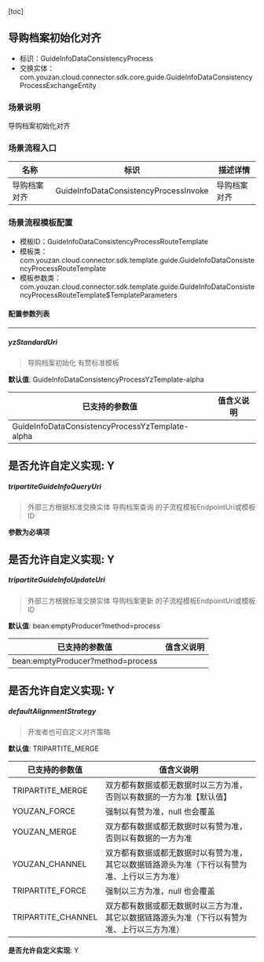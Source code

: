 [toc]

## 导购档案初始化对齐
- 标识：GuideInfoDataConsistencyProcess
- 交换实体：com.youzan.cloud.connector.sdk.core.guide.GuideInfoDataConsistencyProcessExchangeEntity
### 场景说明
导购档案初始化对齐
### 场景流程入口

名称 | 标识 | 描述详情
---|---|---
导购档案对齐 | GuideInfoDataConsistencyProcessInvoke | 导购档案对齐

### 场景流程模板配置
- 模板ID：GuideInfoDataConsistencyProcessRouteTemplate
- 模板类：com.youzan.cloud.connector.sdk.template.guide.GuideInfoDataConsistencyProcessRouteTemplate
- 模板参数类：com.youzan.cloud.connector.sdk.template.guide.GuideInfoDataConsistencyProcessRouteTemplate$TemplateParameters

#### 配置参数列表

---
##### yzStandardUri
> 导购档案初始化 有赞标准模板

**默认值**: GuideInfoDataConsistencyProcessYzTemplate-alpha

已支持的参数值 | 值含义说明
---|---
GuideInfoDataConsistencyProcessYzTemplate-alpha | 

**是否允许自定义实现**: Y
---
##### tripartiteGuideInfoQueryUri
> 外部三方根据标准交换实体 导购档案查询 的子流程模板EndpointUri或模板ID

**参数为必填项**


**是否允许自定义实现**: Y
---
##### tripartiteGuideInfoUpdateUri
> 外部三方根据标准交换实体 导购档案更新 的子流程模板EndpointUri或模板ID

**默认值**: bean:emptyProducer?method=process

已支持的参数值 | 值含义说明
---|---
bean:emptyProducer?method=process | 

**是否允许自定义实现**: Y
---
##### defaultAlignmentStrategy
> 开发者也可自定义对齐策略

**默认值**: TRIPARTITE_MERGE

已支持的参数值 | 值含义说明
---|---
TRIPARTITE_MERGE | 双方都有数据或都无数据时以三方为准，否则以有数据的一方为准【默认值】
YOUZAN_FORCE | 强制以有赞为准，null 也会覆盖
YOUZAN_MERGE | 双方都有数据或都无数据时以有赞为准，否则以有数据的一方为准
YOUZAN_CHANNEL | 双方都有数据或都无数据时以有赞为准，其它以数据链路源头为准（下行以有赞为准、上行以三方为准）
TRIPARTITE_FORCE | 强制以三方为准，null 也会覆盖
TRIPARTITE_CHANNEL | 双方都有数据或都无数据时以三方为准，其它以数据链路源头为准（下行以有赞为准、上行以三方为准）

**是否允许自定义实现**: Y

